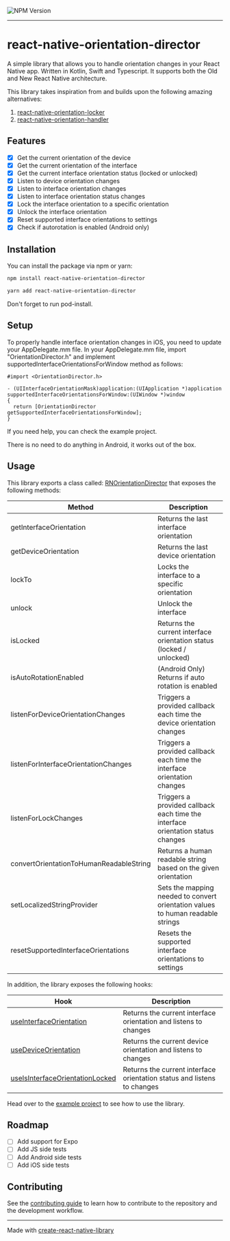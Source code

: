 ![NPM Version](https://img.shields.io/npm/v/react-native-orientation-director)

---

# react-native-orientation-director

A simple library that allows you to handle orientation changes in your React Native app.
Written in Kotlin, Swift and Typescript. It supports both the Old and New React Native architecture.

This library takes inspiration from and builds upon the following amazing alternatives:

1. [react-native-orientation-locker](https://github.com/wonday/react-native-orientation-locker)
2. [react-native-orientation-handler](https://github.com/KroosX4V/react-native-orientation-manager)

## Features

- [x] Get the current orientation of the device
- [x] Get the current orientation of the interface
- [x] Get the current interface orientation status (locked or unlocked)
- [x] Listen to device orientation changes
- [x] Listen to interface orientation changes
- [x] Listen to interface orientation status changes
- [x] Lock the interface orientation to a specific orientation
- [x] Unlock the interface orientation
- [x] Reset supported interface orientations to settings
- [x] Check if autorotation is enabled (Android only)

## Installation

You can install the package via npm or yarn:

```sh
npm install react-native-orientation-director
```
```sh
yarn add react-native-orientation-director
```

Don't forget to run pod-install.

## Setup

To properly handle interface orientation changes in iOS, you need to update your AppDelegate.mm file.
In your AppDelegate.mm file, import "OrientationDirector.h" and implement supportedInterfaceOrientationsForWindow method as follows:

```objc
#import <OrientationDirector.h>

- (UIInterfaceOrientationMask)application:(UIApplication *)application supportedInterfaceOrientationsForWindow:(UIWindow *)window
{
  return [OrientationDirector getSupportedInterfaceOrientationsForWindow];
}
```

If you need help, you can check the example project.

There is no need to do anything in Android, it works out of the box.

## Usage

This library exports a class called: [RNOrientationDirector](https://github.com/gladiuscode/react-native-orientation-director/blob/main/src/RNOrientationDirector.ts) that exposes the following methods:

| Method                                  | Description                                                                     |
|-----------------------------------------|---------------------------------------------------------------------------------|
| getInterfaceOrientation                 | Returns the last interface orientation                                          |
| getDeviceOrientation                    | Returns the last device orientation                                             |
| lockTo                                  | Locks the interface to a specific orientation                                   |
| unlock                                  | Unlock the interface                                                            |
| isLocked                                | Returns the current interface orientation status (locked / unlocked)            |
| isAutoRotationEnabled                   | (Android Only) Returns if auto rotation is enabled                              |
| listenForDeviceOrientationChanges       | Triggers a provided callback each time the device orientation changes           |
| listenForInterfaceOrientationChanges    | Triggers a provided callback each time the interface orientation changes        |
| listenForLockChanges                    | Triggers a provided callback each time the interface orientation status changes |
| convertOrientationToHumanReadableString | Returns a human readable string based on the given orientation                  |
| setLocalizedStringProvider              | Sets the mapping needed to convert orientation values to human readable strings |
| resetSupportedInterfaceOrientations     | Resets the supported interface orientations to settings                         |

In addition, the library exposes the following hooks:

| Hook                                                                                                                                                            | Description                                                             |
|-----------------------------------------------------------------------------------------------------------------------------------------------------------------|-------------------------------------------------------------------------|
| [useInterfaceOrientation](https://github.com/gladiuscode/react-native-orientation-director/blob/main/src/hooks/useInterfaceOrientation.hook.ts)                 | Returns the current interface orientation and listens to changes        |
| [useDeviceOrientation](https://github.com/gladiuscode/react-native-orientation-director/blob/main/src/hooks/useDeviceOrientation.hook.ts)                       | Returns the current device orientation and listens to changes           |
| [useIsInterfaceOrientationLocked](https://github.com/gladiuscode/react-native-orientation-director/blob/main/src/hooks/useIsInterfaceOrientationLocked.hook.ts) | Returns the current interface orientation status and listens to changes |

Head over to the [example project](example) to see how to use the library.

## Roadmap

- [ ] Add support for Expo
- [ ] Add JS side tests
- [ ] Add Android side tests
- [ ] Add iOS side tests

## Contributing

See the [contributing guide](CONTRIBUTING.md) to learn how to contribute to the repository and the development workflow.

---

Made with [create-react-native-library](https://github.com/callstack/react-native-builder-bob)
